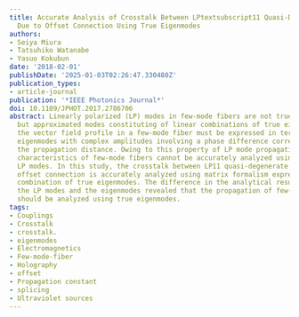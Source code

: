 ```yaml
---
title: Accurate Analysis of Crosstalk Between LPtextsubscript11 Quasi-Degenerate Modes
  Due to Offset Connection Using True Eigenmodes
authors:
- Seiya Miura
- Tatsuhiko Watanabe
- Yasuo Kokubun
date: '2018-02-01'
publishDate: '2025-01-03T02:26:47.330480Z'
publication_types:
- article-journal
publication: '*IEEE Photonics Journal*'
doi: 10.1109/JPHOT.2017.2786706
abstract: Linearly polarized (LP) modes in few-mode fibers are not true eigenmodes
  but approximated modes constituting of linear combinations of true eigenmodes. Therefore,
  the vector field profile in a few-mode fiber must be expressed in terms of the true
  eigenmodes with complex amplitudes involving a phase difference corresponding to
  the propagation distance. Owing to this property of LP mode propagation, the propagation
  characteristics of few-mode fibers cannot be accurately analyzed using conventional
  LP modes. In this study, the crosstalk between LP11 quasi-degenerate modes due to
  offset connection is accurately analyzed using matrix formalism expressing the linear
  combination of true eigenmodes. The difference in the analytical results between
  the LP modes and the eigenmodes revealed that the propagation of few-mode fibers
  should be analyzed using true eigenmodes.
tags:
- Couplings
- Crosstalk
- crosstalk.
- eigenmodes
- Electromagnetics
- Few-mode-fiber
- Holography
- offset
- Propagation constant
- splicing
- Ultraviolet sources
---
```

